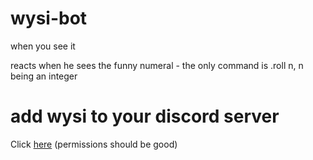# wysi-bot
when you see it

reacts when he sees the funny numeral - the only command is .roll n, n being an integer

# add wysi to your discord server

Click [here](https://discord.com/api/oauth2/authorize?client_id=834759538288361554&permissions=2148006976&scope=bot) (permissions should be good)
